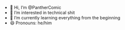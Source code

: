 - 👋 Hi, I’m @PantherComic
- 👀 I’m interested in technical shit
- 🌱 I’m currently learning everything from the beginning
- 😄 Pronouns: he/him

<!---
PantherComic/PantherComic is a ✨ special ✨ repository because its `README.md` (this file) appears on your GitHub profile.
You can click the Preview link to take a look at your changes.
--->
